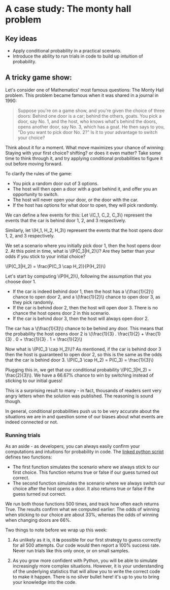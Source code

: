 # A case study: The monty hall problem

## Key ideas
- Apply conditional probability in a practical scenario.
- Introduce the ability to run trials in code to build up intuition of probability.

## A tricky game show:

Let's consider one of Mathematics' most famous questions: The Monty Hall problem. This problem became famous when it was shared in a journal in 1990:

> Suppose you're on a game show, and you're given the choice of three doors: Behind one door is a car; behind the others, goats. You pick a door, say No. 1, and the host, who knows what's behind the doors, opens another door, say No. 3, which has a goat. He then says to you, "Do you want to pick door No. 2?" Is it to your advantage to switch your choice?

Think about it for a moment. What move maximizes your chance of winning: Staying with your first choice? shifting? or does it even matter? Take some time to think through it, and try applying conditional probabilities to figure it out before moving forward. 

To clarify the rules of the game:
- You pick a random door out of 3 options.
- The host will then open a door with a goat behind it, and offer you an opportunity to switch. 
- The host will never open your door, or the door with the car. 
- If the host has options for what door to open, they will pick randomly.

We can define a few events for this: Let \\(C_1, C_2, C_3\\) represent the events that the car is behind door 1, 2, and 3 respectively. 

Similarly, let \\(H_1, H_2, H_3\\) represent the events that the host opens door 1, 2, and 3 respectively. 

We set a scenario where you initially pick door 1, then the host opens door 2. At this point in time, what is \\(P(C_3|H_2)\\)? Are they better than your odds if you stick to your initial choice?

\\(P(C_3|H_2) = \frac{P(C_3 \cap H_2)}{P(H_2)}\\)

Let's start by computing \\(P(H_2)\\), following the assumption that you choose door 1.

- If the car is indeed behind door 1, then the host has a \\(\frac{1}{2}\\) chance to open door 2, and a \\(\frac{1}{2}\\) chance to open door 3, as they pick randomly.
- If the car is behind door 2, then the host will open door 3. There is no chance the host opens door 2 in this scenario.
- If the car is behind door 3, then the host will always open door 2.


The car has a \\(\frac{1}{3}\\) chance to be behind any door. This means that the probability the host opens door 2 is \\(\frac{1}{3} . \frac{1}{2}  + \frac{1}{3} . 0 + \frac{1}{3} . 1 = \frac{1}{2}\\)

Now what is \\(P(C_3 \cap H_2)\\)? As mentioned, if the car is behind door 3 then the host is guaranteed to open door 2, so this is the same as the odds that the car is behind door 3. \\(P(C_3 \cap H_2) = P(C_3) = \frac{1}{3}\\)

Plugging this in, we get that our conditional probability \\(P(C_3|H_2) = \frac{2}{3}\\). We have a 66.67% chance to win by switching instead of sticking to our initial guess!

This is a surprising result to many - in fact, thousands of readers sent very angry letters when the solution was published. The reasoning is sound though.

In general, conditional probabilities push us to be very accurate about the situations we are in and question some of our biases about what events are indeed connected or not.

### Running trials

As an aside - as developers, you can always easily confirm your computations and intuitions for probability in code. The [linked python script](https://replit.com/@MehdiOulmakki/Monty-Hall-Demo#main.py) defines two functions:

- The first function simulates the scenario where we always stick to our first choice. This function returns true or false if our guess turned out correct.
- The second function simulates the scenario where we always switch our choice after the host opens a door. It also returns true or false if the guess turned out correct. 

We run both those functions 500 times, and track how often each returns True. The results confirm what we computed earlier: The odds of winning when sticking to our choice are about 33%, whereas the odds of winning when changing doors are 66%. 

Two things to note before we wrap up this week:

1. As unlikely as it is, it **is** possible for our first strategy to guess correctly for all 500 attempts. Our code would then report a 100% success rate. Never run trials like this only once, or on small samples.

2. As you grow more confident with Python, you will be able to simulate increasingly more complex situations. However, it is your understanding of the underlying statistics that will allow you to write the correct code to make it happen. There is no silver bullet here! it's up to you to bring your knowledge into the code.
